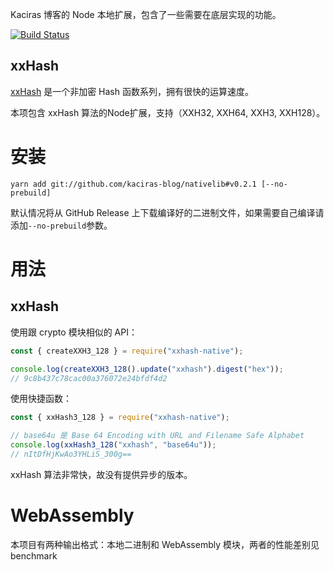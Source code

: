 Kaciras 博客的 Node 本地扩展，包含了一些需要在底层实现的功能。

[![Build Status](https://travis-ci.org/kaciras-blog/nativelib.svg?branch=master)](https://travis-ci.org/kaciras-blog/nativelib)

## xxHash

[xxHash](https://github.com/Cyan4973/xxHash) 是一个非加密 Hash 函数系列，拥有很快的运算速度。

本项包含 xxHash 算法的Node扩展，支持（XXH32, XXH64, XXH3, XXH128）。

# 安装

```shell script
yarn add git://github.com/kaciras-blog/nativelib#v0.2.1 [--no-prebuild]
```

默认情况将从 GitHub Release 上下载编译好的二进制文件，如果需要自己编译请添加`--no-prebuild`参数。

# 用法

## xxHash

使用跟 crypto 模块相似的 API：

```javascript
const { createXXH3_128 } = require("xxhash-native");

console.log(createXXH3_128().update("xxhash").digest("hex"));
// 9c8b437c78cac00a376072e24bfdf4d2
```

使用快捷函数：

```javascript
const { xxHash3_128 } = require("xxhash-native");

// base64u 是 Base 64 Encoding with URL and Filename Safe Alphabet
console.log(xxHash3_128("xxhash", "base64u"));
// nItDfHjKwAo3YHLiS_300g==
```

xxHash 算法非常快，故没有提供异步的版本。

# WebAssembly

本项目有两种输出格式：本地二进制和 WebAssembly 模块，两者的性能差别见 benchmark

